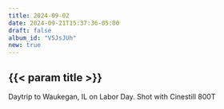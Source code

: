 ```yaml
---
title: 2024-09-02
date: 2024-09-21T15:37:36-05:00
draft: false
album_id: "V5JsJUh"
new: true
---
```


## {{< param title >}}

Daytrip to Waukegan, IL on Labor Day.
Shot with Cinestill 800T
